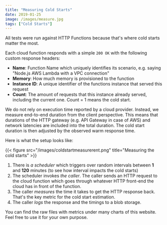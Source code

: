 ```yaml
---
title: "Measuring Cold Starts"
date: 2019-01-25
image: /images/measure.jpg
tags: ["Cold Starts"]
---
```


All tests were run against HTTP Functions because that's where cold starts matter the most.

Each cloud function responds with a simple `200 OK` with the following custom response headers:

- **Name**: Function Name which uniquely identifies its scenario, e.g. saying "Node.js AWS Lambda with a VPC connection"
- **Memory**: How much memory is provisioned to the function
- **Instance ID**: A unique identifier of the functions instance that served this request
- **Count**: The amount of requests that this instance already served, including the current one. Count = 1 means the cold start.

We do not rely on execution time reported by a cloud provider. Instead, we measure end-to-end duration from the client perspective. This means that durations of the HTTP gateway (e.g. API Gateway in case of AWS) and network latencies are included into the total duration. The cold start duration is then adjusted by the observed warm response time.

Here is what the setup looks like:

{{< figure src="/images/coldstartmeasurerent.png" title="Measuring the cold starts" >}}

1. There is *a scheduler* which triggers over random intervals between **1** and **120** minutes (to see how interval impacts the cold starts)
2. The scheduler invokes *the caller*. The caller sends an HTTP request to the cloud function which goes through whatever HTTP front-end the cloud has in front of the function.
3. The caller *measures* the time it takes to get the HTTP response back. That's the key metric for the cold start estimation.
4. The caller *logs* the response and the timings to a blob storage.

You can find the raw files with metrics under many charts of this website. Feel free to use it for your own purpose.